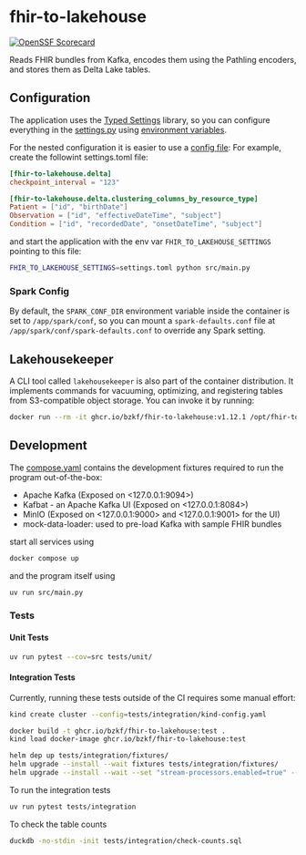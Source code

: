 # fhir-to-lakehouse

[![OpenSSF Scorecard](https://img.shields.io/ossf-scorecard/github.com/bzkf/fhir-to-lakehouse?label=openssf%20scorecard&style=flat)](https://scorecard.dev/viewer/?uri=github.com/bzkf/fhir-to-lakehouse)

Reads FHIR bundles from Kafka, encodes them using the Pathling encoders, and stores them as Delta Lake tables.

## Configuration

The application uses the [Typed Settings](https://typed-settings.readthedocs.io/en/latest/) library, so you can
configure everything in the [settings.py](./src/settings.py) using [environment variables](https://typed-settings.readthedocs.io/en/latest/guides/environment-variables.html).

For the nested configuration it is easier to use a [config file](https://typed-settings.readthedocs.io/en/latest/guides/config-files.html):
For example, create the followint settings.toml file:

```toml
[fhir-to-lakehouse.delta]
checkpoint_interval = "123"

[fhir-to-lakehouse.delta.clustering_columns_by_resource_type]
Patient = ["id", "birthDate"]
Observation = ["id", "effectiveDateTime", "subject"]
Condition = ["id", "recordedDate", "onsetDateTime", "subject"]
```

and start the application with the env var `FHIR_TO_LAKEHOUSE_SETTINGS` pointing to this file:

```sh
FHIR_TO_LAKEHOUSE_SETTINGS=settings.toml python src/main.py
```

### Spark Config

By default, the `SPARK_CONF_DIR` environment variable inside the container is set to `/app/spark/conf`, so you
can mount a `spark-defaults.conf` file at `/app/spark/conf/spark-defaults.conf` to override any Spark setting.

## Lakehousekeeper

A CLI tool called `lakehousekeeper` is also part of the container distribution.
It implements commands for vacuuming, optimizing, and registering tables from S3-compatible object storage.
You can invoke it by running:

<!-- x-release-please-start-version -->

```sh
docker run --rm -it ghcr.io/bzkf/fhir-to-lakehouse:v1.12.1 /opt/fhir-to-lakehouse/src/lakehousekeeper.py -- --help
```

<!-- x-release-please-end-version -->

## Development

The [compose.yaml](compose.yaml) contains the development fixtures required to run the program out-of-the-box:

- Apache Kafka (Exposed on <127.0.0.1:9094>)
- Kafbat - an Apache Kafka UI (Exposed on <127.0.0.1:8084>)
- MinIO (Exposed on <127.0.0.1:9000> and <127.0.0.1:9001> for the UI)
- mock-data-loader: used to pre-load Kafka with sample FHIR bundles

start all services using

```sh
docker compose up
```

and the program itself using

```sh
uv run src/main.py
```

### Tests

#### Unit Tests

```sh
uv run pytest --cov=src tests/unit/
```

#### Integration Tests

Currently, running these tests outside of the CI requires some manual effort:

```sh
kind create cluster --config=tests/integration/kind-config.yaml

docker build -t ghcr.io/bzkf/fhir-to-lakehouse:test .
kind load docker-image ghcr.io/bzkf/fhir-to-lakehouse:test

helm dep up tests/integration/fixtures/
helm upgrade --install --wait fixtures tests/integration/fixtures/
helm upgrade --install --wait --set "stream-processors.enabled=true" --set "stream-processors.processors.fhir-to-delta.container.image.tag=test" fixtures tests/integration/fixtures/
```

To run the integration tests

```sh
uv run pytest tests/integration
```

To check the table counts

```sh
duckdb -no-stdin -init tests/integration/check-counts.sql
```
